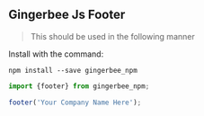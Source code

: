 ## Gingerbee Js Footer

> This should be used in the following manner

Install with the command:
```
npm install --save gingerbee_npm

```

```javascript
import {footer} from gingerbee_npm;

footer('Your Company Name Here');
```